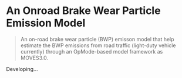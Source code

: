 # An Onroad Brake Wear Particle Emission Model

> An on-road brake wear particle (BWP) emisson model that help estimate the BWP emissions from road traffic (light-duty vehicle currently) through an OpMode-based model framework as MOVES3.0.

Developing...
